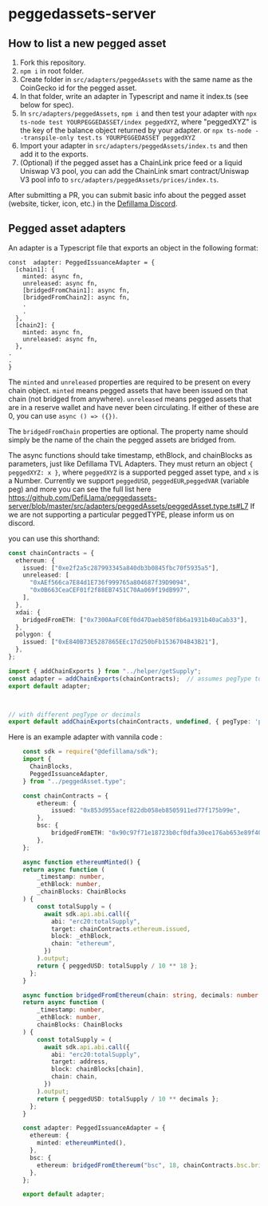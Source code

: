 # peggedassets-server

## How to list a new pegged asset

1. Fork this repository.
2. `npm i` in root folder.
3. Create folder in `src/adapters/peggedAssets` with the same name as the CoinGecko id for the pegged asset.
4. In that folder, write an adapter in Typescript and name it index.ts (see below for spec).
5. In `src/adapters/peggedAssets`, `npm i` and then test your adapter with `npx ts-node test YOURPEGGEDASSET/index peggedXYZ`, where "peggedXYZ" is the key of the balance object returned by your adapter. or `npx ts-node --transpile-only test.ts YOURPEGGEDASSET peggedXYZ`
6. Import your adapter in `src/adapters/peggedAssets/index.ts` and then add it to the exports.
7. (Optional) if the pegged asset has a ChainLink price feed or a liquid Uniswap V3 pool, you can add the ChainLink smart contract/Uniswap V3 pool info to `src/adapters/peggedAssets/prices/index.ts`.

After submitting a PR, you can submit basic info about the pegged asset (website, ticker, icon, etc.) in the [Defillama Discord](https://discord.defillama.com/).

## Pegged asset adapters

An adapter is a Typescript file that exports an object in the following format:

    const  adapter: PeggedIssuanceAdapter = {
      [chain1]: {
        minted: async fn,
        unreleased: async fn,
        [bridgedFromChain1]: async fn,
        [bridgedFromChain2]: async fn,
        .
        .
      },
      [chain2]: {
        minted: async fn,
        unreleased: async fn,
      },
    .
    .
    }

The `minted` and `unreleased` properties are required to be present on every chain object. `minted` means pegged assets that have been issued on that chain (not bridged from anywhere). `unreleased` means pegged assets that are in a reserve wallet and have never been circulating. If either of these are 0, you can use `async () => ({})`.

The `bridgedFromChain` properties are optional. The property name should simply be the name of the chain the pegged assets are bridged from.

The async functions should take timestamp, ethBlock, and chainBlocks as parameters, just like Defillama TVL Adapters. They must return an object `{ peggedXYZ: x }`, where `peggedXYZ` is a supported pegged asset type, and `x` is a Number. Currently we support `peggedUSD`, `peggedEUR`,`peggedVAR` (variable peg) and more you can see the full list here https://github.com/DefiLlama/peggedassets-server/blob/master/src/adapters/peggedAssets/peggedAsset.type.ts#L7
If we are not supporting a particular peggedTYPE, please inform us on discord.

you can use this shorthand:

```typescript
const chainContracts = {
  ethereum: {
    issued: ["0xe2f2a5c287993345a840db3b0845fbc70f5935a5"],
    unreleased: [
      "0xAEf566ca7E84d1E736f999765a804687f39D9094",
      "0x0B663CeaCEF01f2f88EB7451C70Aa069f19dB997",
    ],
  },
  xdai: {
    bridgedFromETH: ["0x7300AaFC0Ef0d47Daeb850f8b6a1931b40aCab33"],
  },
  polygon: {
    issued: ["0xE840B73E5287865EEc17d250bFb1536704B43B21"],
  },
};

import { addChainExports } from "../helper/getSupply";
const adapter = addChainExports(chainContracts);  // assumes pegType to be peggedUSD and 18 decimals 
export default adapter;



// with different pegType or decimals
export default addChainExports(chainContracts, undefined, { pegType: 'peggedEUR', decimals: 9})
```




Here is an example adapter with vannila code :
	
```typescript
    const sdk = require("@defillama/sdk");
    import {
      ChainBlocks,
      PeggedIssuanceAdapter,
    } from "../peggedAsset.type";

    const chainContracts = {
	    ethereum: {
	        issued: "0x853d955acef822db058eb8505911ed77f175b99e",
	    },
	    bsc: {
	        bridgedFromETH: "0x90c97f71e18723b0cf0dfa30ee176ab653e89f40",
	    },
    };

    async function ethereumMinted() {
    return async function (
        _timestamp: number,
        _ethBlock: number,
        _chainBlocks: ChainBlocks
    ) {
        const totalSupply = (
          await sdk.api.abi.call({
            abi: "erc20:totalSupply",
            target: chainContracts.ethereum.issued,
            block: _ethBlock,
            chain: "ethereum",
          })
        ).output;
        return { peggedUSD: totalSupply / 10 ** 18 };
      };
    }

    async function bridgedFromEthereum(chain: string, decimals: number, address: string) {
    return async function (
        _timestamp: number,
        _ethBlock: number,
        chainBlocks: ChainBlocks
    ) {
        const totalSupply = (
          await sdk.api.abi.call({
            abi: "erc20:totalSupply",
            target: address,
            block: chainBlocks[chain],
            chain: chain,
          })
        ).output;
        return { peggedUSD: totalSupply / 10 ** decimals };
      };
    }

    const adapter: PeggedIssuanceAdapter = {
      ethereum: {
        minted: ethereumMinted(),
      },
      bsc: {
        ethereum: bridgedFromEthereum("bsc", 18, chainContracts.bsc.bridgedFromETH),
      },
    };

    export default adapter;


```